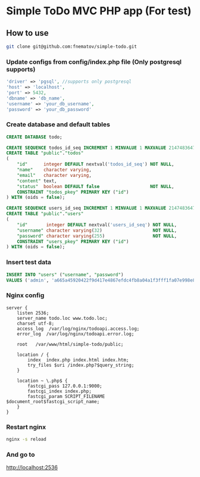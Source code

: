 # Simple ToDo MVC PHP app (For test)

## How to use

```bash
git clone git@github.com:fnematov/simple-todo.git
```

### Update configs from config/index.php file (Only postgresql supports)

```php
'driver' => 'pgsql', //supports only postgresql
'host' => 'localhost',
'port' => 5432,
'dbname' => 'db_name',
'username' => 'your_db_username',
'password' => 'your_db_password'
```

### Create database and default tables

```sql
CREATE DATABASE todo;
```
```sql
CREATE SEQUENCE todos_id_seq INCREMENT 1 MINVALUE 1 MAXVALUE 2147483647 CACHE 1;
CREATE TABLE "public"."todos"
(
    "id"      integer DEFAULT nextval('todos_id_seq') NOT NULL,
    "name"    character varying,
    "email"   character varying,
    "content" text,
    "status"  boolean DEFAULT false                   NOT NULL,
    CONSTRAINT "todos_pkey" PRIMARY KEY ("id")
) WITH (oids = false);

CREATE SEQUENCE users_id_seq INCREMENT 1 MINVALUE 1 MAXVALUE 2147483647 CACHE 1;
CREATE TABLE "public"."users"
(
    "id"       integer DEFAULT nextval('users_id_seq') NOT NULL,
    "username" character varying(32)                   NOT NULL,
    "password" character varying(255)                  NOT NULL,
    CONSTRAINT "users_pkey" PRIMARY KEY ("id")
) WITH (oids = false);
```

### Insert test data

```sql
INSERT INTO "users" ("username", "password")
VALUES ('admin', 'a665a45920422f9d417e4867efdc4fb8a04a1f3fff1fa07e998e86f7f7a27ae3');
```

### Nginx config

```nginx
server {
    listen 2536;
    server_name todo.loc www.todo.loc;
    charset utf-8;
    access_log  /var/log/nginx/todoapi.access.log;
    error_log  /var/log/nginx/todoapi.error.log;

    root   /var/www/html/simple-todo/public;

    location / {
        index  index.php index.html index.htm;
        try_files $uri /index.php?$query_string;
    }

    location ~ \.php$ {
        fastcgi_pass 127.0.0.1:9000;
        fastcgi_index index.php;
        fastcgi_param SCRIPT_FILENAME  $document_root$fastcgi_script_name;
    }
}
```

### Restart nginx
```bash
nginx -s reload
```

### And go to

[http://localhost:2536](http://localhost:2536)